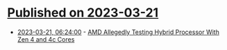 # [Published on 2023-03-21](index.md)

* [2023-03-21, 06:24:00](https://soylentnews.org/article.pl?sid=23/03/20/1145213&from=rss) - [AMD Allegedly Testing Hybrid Processor With Zen 4 and 4c Cores](https://soylentnews.org/article.pl?sid=23/03/20/1145213&from=rss)
